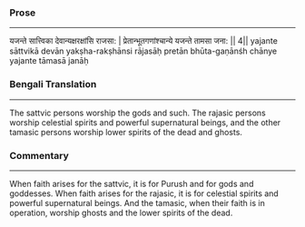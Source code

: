 ### Prose 
 --- 
यजन्ते सात्त्विका देवान्यक्षरक्षांसि राजसा: |
प्रेतान्भूतगणांश्चान्ये यजन्ते तामसा जना: || 4||
yajante sāttvikā devān yakṣha-rakṣhānsi rājasāḥ
pretān bhūta-gaṇānśh chānye yajante tāmasā janāḥ

### Bengali Translation 
 --- 
The sattvic persons worship the gods and such. The rajasic persons worship celestial spirits and powerful supernatural beings, and the other tamasic persons worship lower spirits of the dead and ghosts.

### Commentary 
 --- 
When faith arises for the sattvic, it is for Purush and for gods and goddesses. When faith arises for the rajasic, it is for celestial spirits and powerful supernatural beings. And the tamasic, when their faith is in operation, worship ghosts and the lower spirits of the dead.